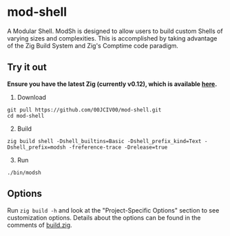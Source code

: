 # mod-shell
A Modular Shell. ModSh is designed to allow users to build custom Shells of varying sizes and complexities. This is accomplished by taking advantage of the Zig Build System and Zig's Comptime code paradigm.

## Try it out
**Ensure you have the latest Zig (currently v0.12), which is available [here](https://ziglang.org/download/).**

1. Download
```shell
git pull https://github.com/00JCIV00/mod-shell.git
cd mod-shell
```
2. Build 
```shell
zig build shell -Dshell_builtins=Basic -Dshell_prefix_kind=Text -Dshell_prefix=modsh -freference-trace -Drelease=true
```
3. Run
```shell
./bin/modsh
```

## Options
Run `zig build -h` and look at the "Project-Specific Options" section to see customization options. Details about the options can be found in the comments of [build.zig](build.zig).
